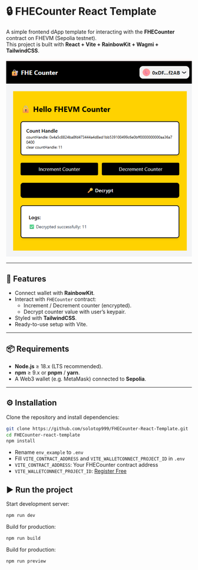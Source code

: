 # 🔒 FHECounter React Template

A simple frontend dApp template for interacting with the **FHECounter** contract on FHEVM (Sepolia testnet).  
This project is built with **React + Vite + RainbowKit + Wagmi + TailwindCSS**.

![Frontend Screenshot](public/frontend.png)

---

## 🚀 Features

- Connect wallet with **RainbowKit**.
- Interact with `FHECounter` contract:
  - Increment / Decrement counter (encrypted).
  - Decrypt counter value with user’s keypair.
- Styled with **TailwindCSS**.
- Ready-to-use setup with Vite.

---

## 📦 Requirements

- **Node.js** ≥ 18.x (LTS recommended).
- **npm** ≥ 9.x or **pnpm** / **yarn**.
- A Web3 wallet (e.g. MetaMask) connected to **Sepolia**.

---

## ⚙️ Installation

Clone the repository and install dependencies:

```bash
git clone https://github.com/solotop999/FHECounter-React-Template.git
cd FHECounter-react-template
npm install
```

- Rename `env_example` to `.env`
- Fill `VITE_CONTRACT_ADDRESS` and `VITE_WALLETCONNECT_PROJECT_ID` in `.env`
- `VITE_CONTRACT_ADDRESS`: Your FHECounter contract address
- `VITE_WALLETCONNECT_PROJECT_ID`: [ Register Free ](https://dashboard.reown.com/)

## ▶️ Run the project

Start development server:
```bash
npm run dev
```

Build for production:
```bash
npm run build
```

Build for production:
```bash
npm run preview
```
